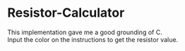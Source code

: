 # Resistor-Calculator
This implementation gave me a good grounding of C.  
Input the color on the instructions to get the resistor value.  
